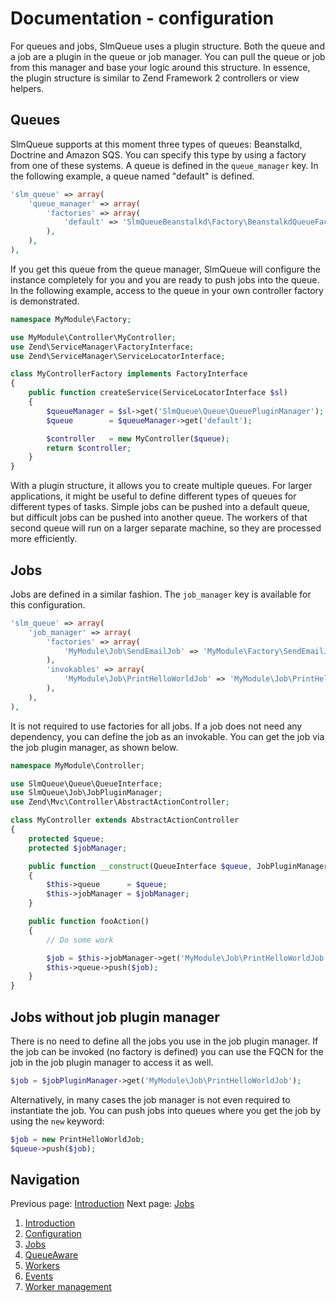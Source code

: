 Documentation - configuration
=============================

For queues and jobs, SlmQueue uses a plugin structure. Both the queue and a job are a plugin in the queue or job
manager. You can pull the queue or job from this manager and base your logic around this structure. In essence, the
plugin structure is similar to Zend Framework 2 controllers or view helpers.

Queues
------

SlmQueue supports at this moment three types of queues: Beanstalkd, Doctrine and Amazon SQS. You can specify this type
by using a factory from one of these systems. A queue is defined in the `queue_manager` key. In the following example,
a queue named "default" is defined.

```php
'slm_queue' => array(
    'queue_manager' => array(
        'factories' => array(
            'default' => 'SlmQueueBeanstalkd\Factory\BeanstalkdQueueFactory'
        ),
    ),
),
```

If you get this queue from the queue manager, SlmQueue will configure the instance completely for you and you are ready
to push jobs into the queue. In the following example, access to the queue in your own controller factory is demonstrated.

```php
namespace MyModule\Factory;

use MyModule\Controller\MyController;
use Zend\ServiceManager\FactoryInterface;
use Zend\ServiceManager\ServiceLocatorInterface;

class MyControllerFactory implements FactoryInterface
{
    public function createService(ServiceLocatorInterface $sl)
    {
        $queueManager = $sl->get('SlmQueue\Queue\QueuePluginManager');
        $queue        = $queueManager->get('default');

        $controller   = new MyController($queue);
        return $controller;
    }
}
```

With a plugin structure, it allows you to create multiple queues. For larger applications, it might be useful to define
different types of queues for different types of tasks. Simple jobs can be pushed into a default queue, but difficult
jobs can be pushed into another queue. The workers of that second queue will run on a larger separate machine, so they
are processed more efficiently.

Jobs
----

Jobs are defined in a similar fashion. The `job_manager` key is available for this configuration.

```php
'slm_queue' => array(
    'job_manager' => array(
        'factories' => array(
            'MyModule\Job\SendEmailJob' => 'MyModule\Factory\SendEmailJobFactory',
        ),
        'invokables' => array(
            'MyModule\Job\PrintHelloWorldJob' => 'MyModule\Job\PrintHelloWorldJob',
        ),
    ),
),
```

It is not required to use factories for all jobs. If a job does not need any dependency, you can define the job as an
invokable. You can get the job via the job plugin manager, as shown below.

```php
namespace MyModule\Controller;

use SlmQueue\Queue\QueueInterface;
use SlmQueue\Job\JobPluginManager;
use Zend\Mvc\Controller\AbstractActionController;

class MyController extends AbstractActionController
{
    protected $queue;
    protected $jobManager;

    public function __construct(QueueInterface $queue, JobPluginManager $jobManager)
    {
        $this->queue      = $queue;
        $this->jobManager = $jobManager;
    }

    public function fooAction()
    {
        // Do some work

        $job = $this->jobManager->get('MyModule\Job\PrintHelloWorldJob');
        $this->queue->push($job);
    }
}
```

Jobs without job plugin manager
-------------------------------

There is no need to define all the jobs you use in the job plugin manager. If the job can be invoked (no factory is
defined) you can use the FQCN for the job in the job plugin manager to access it as well.

```php
$job = $jobPluginManager->get('MyModule\Job\PrintHelloWorldJob');
```

Alternatively, in many cases the job manager is not even required to instantiate the job. You can push jobs into queues
where you get the job by using the `new` keyword:

```php
$job = new PrintHelloWorldJob;
$queue->push($job);
```

Navigation
----------

Previous page: [Introduction](1.Introduction.md)
Next page: [Jobs](3.Jobs.md)

1. [Introduction](1.Introduction.md)
2. [Configuration](2.Configuration.md)
3. [Jobs](3.Jobs.md)
4. [QueueAware](4.QueueAware.md)
5. [Workers](5.Workers.md)
6. [Events](6.Events.md)
7. [Worker management](7.WorkerManagement.md)
